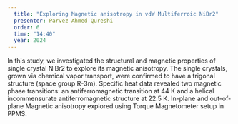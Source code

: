 ```yaml
---
  title: "Exploring Magnetic anisotropy in vdW Multiferroic NiBr2"
  presenter: Parvez Ahmed Qureshi
  order: 6
  time: "14:40"
  year: 2024
---
```

In this study, we investigated the structural and magnetic properties of single crystal NiBr2 to explore its magnetic anisotropy. The single crystals, grown via chemical vapor transport, were confirmed to have a trigonal structure (space group R-3m). Specific heat data revealed two magnetic phase transitions: an antiferromagnetic transition at 44 K and a helical incommensurate antiferromagnetic structure at 22.5 K. In-plane and out-of-plane Magnetic anisotropy explored using Torque Magnetometer setup in PPMS.
